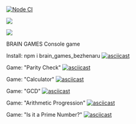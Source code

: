[![Node CI](https://github.com/AVBezhenaru/frontend-project-lvl1/workflows/Node%20CI/badge.svg)](https://github.com/AVBezhenaru/frontend-project-lvl1/actions)

<a href="https://codeclimate.com/github/codeclimate/codeclimate/maintainability"><img src="https://api.codeclimate.com/v1/badges/a99a88d28ad37a79dbf6/maintainability" /></a>

<a href="https://codeclimate.com/github/codeclimate/codeclimate/test_coverage"><img src="https://api.codeclimate.com/v1/badges/a99a88d28ad37a79dbf6/test_coverage" /></a>

BRAIN GAMES
Console game

Install: npm i brain_games_bezhenaru
[![asciicast](https://asciinema.org/a/rnq3poCxhEsy32cohaFXoOWKg.svg)](https://asciinema.org/a/rnq3poCxhEsy32cohaFXoOWKg)

Game: "Parity Check"
[![asciicast](https://asciinema.org/a/Su0yszt1BxhpO1bOTEcrffuU5.svg)](https://asciinema.org/a/Su0yszt1BxhpO1bOTEcrffuU5)

Game: "Calculator"
[![asciicast](https://asciinema.org/a/4329JmjuGh9VAAKRWhMQyelgJ.svg)](https://asciinema.org/a/4329JmjuGh9VAAKRWhMQyelgJ)

Game: "GCD"
[![asciicast](https://asciinema.org/a/faqhXF6gX0vejgWwtnk09etUK.svg)](https://asciinema.org/a/faqhXF6gX0vejgWwtnk09etUK)

Game: "Arithmetic Progression"
[![asciicast](https://asciinema.org/a/e4Hq83FwAxqqj0rdd5REqA0cf.svg)](https://asciinema.org/a/e4Hq83FwAxqqj0rdd5REqA0cf)

Game: "Is it a Prime Number?"
[![asciicast](https://asciinema.org/a/NIWVTZqVg2rJg2orstpPyq2p9.svg)](https://asciinema.org/a/NIWVTZqVg2rJg2orstpPyq2p9)

